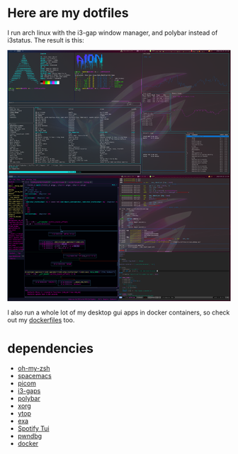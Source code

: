 # Here are my dotfiles

I run arch linux with the i3-gap window manager, and polybar instead of i3status. The result is this:

![desktp image](./img/fin.png)


I also run a whole lot of my desktop gui apps in docker containers, so check out my [dockerfiles](https://gitlab.com/juanpunchman/dockerfiles) too.

# dependencies
- [oh-my-zsh](https://github.com/robbyrussell/oh-my-zsh)
- [spacemacs](http://spacemacs.org/)
- [picom](https://github.com/yshui/picom)
- [i3-gaps](https://github.com/Airblader/i3) 
- [polybar](https://github.com/jaagr/polybar) 
- [xorg](https://www.x.org/wiki/)
- [ytop](https://github.com/cjbassi/ytop)
- [exa](https://github.com/ogham/exa)
- [Spotify Tui](https://github.com/Rigellute/spotify-tu)
- [pwndbg](https://github.com/pwndbg/pwndbg)
- [docker](https://docs.docker.com/get-docker/)

